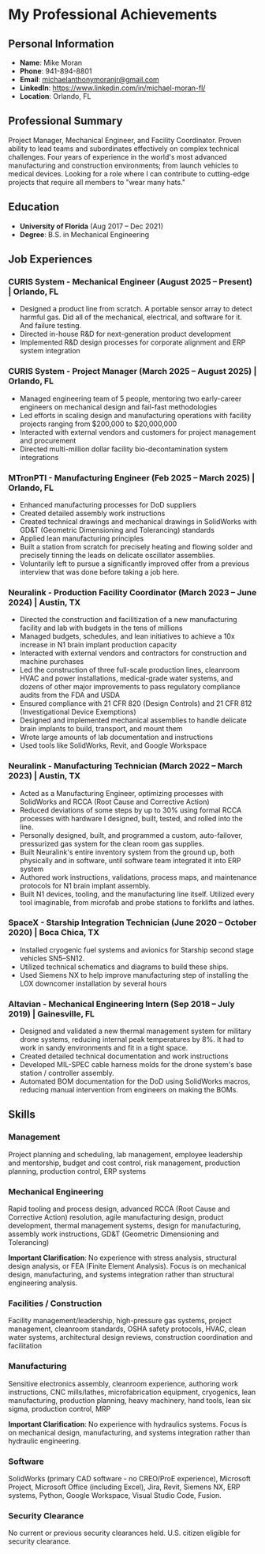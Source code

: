 # My Professional Achievements

## Personal Information
- **Name**: Mike Moran
- **Phone**: 941-894-8801
- **Email**: michaelanthonymoranjr@gmail.com
- **LinkedIn**: https://www.linkedin.com/in/michael-moran-fl/
- **Location**: Orlando, FL

## Professional Summary
Project Manager, Mechanical Engineer, and Facility Coordinator. Proven ability to lead teams and subordinates effectively on complex technical challenges. Four years of experience in the world's most advanced manufacturing and construction environments; from launch vehicles to medical devices. Looking for a role where I can contribute to cutting-edge projects that require all members to "wear many hats."

## Education
- **University of Florida** (Aug 2017 – Dec 2021)
- **Degree**: B.S. in Mechanical Engineering

## Job Experiences

### CURIS System - Mechanical Engineer (August 2025 – Present) | Orlando, FL
- Designed a product line from scratch. A portable sensor array to detect harmful gas. Did all of the mechanical, electrical, and software for it. And failure testing.
- Directed in-house R&D for next-generation product development
- Implemented R&D design processes for corporate alignment and ERP system integration

### CURIS System - Project Manager (March 2025 – August 2025) | Orlando, FL
- Managed engineering team of 5 people, mentoring two early-career engineers on mechanical design and fail-fast methodologies
- Led efforts in scaling design and manufacturing operations with facility projects ranging from $200,000 to $20,000,000
- Interacted with external vendors and customers for project management and procurement
- Directed multi-million dollar facility bio-decontamination system integrations

### MTronPTI - Manufacturing Engineer (Feb 2025 – March 2025) | Orlando, FL
- Enhanced manufacturing processes for DoD suppliers
- Created detailed assembly work instructions
- Created technical drawings and mechanical drawings in SolidWorks with GD&T (Geometric Dimensioning and Tolerancing) standards
- Applied lean manufacturing principles
- Built a station from scratch for precisely heating and flowing solder and precisely tinning the leads on delicate oscillator assemblies.
- Voluntarily left to pursue a significantly improved offer from a previous interview that was done before taking a job here.

### Neuralink - Production Facility Coordinator (March 2023 – June 2024) | Austin, TX
- Directed the construction and facilitization of a new manufacturing facility and lab with budgets in the tens of millions
- Managed budgets, schedules, and lean initiatives to achieve a 10x increase in N1 brain implant production capacity
- Interacted with external vendors and contractors for construction and machine purchases
- Led the construction of three full-scale production lines, cleanroom HVAC and power installations, medical-grade water systems, and dozens of other major improvements to pass regulatory compliance audits from the FDA and USDA
- Ensured compliance with 21 CFR 820 (Design Controls) and 21 CFR 812 (Investigational Device Exemptions)
- Designed and implemented mechanical assemblies to handle delicate brain implants to build, transport, and mount them
- Wrote large amounts of lab documentation and instructions
- Used tools like SolidWorks, Revit, and Google Workspace

### Neuralink - Manufacturing Technician (March 2022 – March 2023) | Austin, TX
- Acted as a Manufacturing Engineer, optimizing processes with SolidWorks and RCCA (Root Cause and Corrective Action)
- Reduced deviations of some steps by up to 30% using formal RCCA processes with hardware I designed, built, tested, and rolled into the line.
- Personally designed, built, and programmed a custom, auto-failover, pressurized gas system for the clean room gas supplies.
- Built Neuralink's entire inventory system from the ground up, both physically and in software, until software team integrated it into ERP system
- Authored work instructions, validations, process maps, and maintenance protocols for N1 brain implant assembly.
- Built N1 devices, tooling, and the manufacturing line itself. Utilized every tool imaginable, from microfab and probe stations to forklifts and lathes.

### SpaceX - Starship Integration Technician (June 2020 – October 2020) | Boca Chica, TX
- Installed cryogenic fuel systems and avionics for Starship second stage vehicles SN5–SN12.
- Utilized technical schematics and diagrams to build these ships.
- Used Siemens NX to help improve manufacturing step of installing the LOX downcomer installation by several hours

### Altavian - Mechanical Engineering Intern (Sep 2018 – July 2019) | Gainesville, FL
- Designed and validated a new thermal management system for military drone systems, reducing internal peak temperatures by 8%. It had to work in sandy environments and fit in a tight space.
- Created detailed technical documentation and work instructions
- Developed MIL-SPEC cable harness molds for the drone system's base station / controller assembly.
- Automated BOM documentation for the DoD using SolidWorks macros, reducing manual intervention from engineers on making the BOMs.

## Skills

### Management
Project planning and scheduling, lab management, employee leadership and mentorship, budget and cost control, risk management, production planning, production control, ERP systems

### Mechanical Engineering
Rapid tooling and process design, advanced RCCA (Root Cause and Corrective Action) resolution, agile manufacturing design, product development, thermal management systems, design for manufacturing, assembly work instructions, GD&T (Geometric Dimensioning and Tolerancing)

**Important Clarification**: No experience with stress analysis, structural design analysis, or FEA (Finite Element Analysis). Focus is on mechanical design, manufacturing, and systems integration rather than structural engineering analysis.

### Facilities / Construction
Facility management/leadership, high-pressure gas systems, project management, cleanroom standards, OSHA safety protocols, HVAC, clean water systems, architectural design reviews, construction coordination and facilitation

### Manufacturing
Sensitive electronics assembly, cleanroom experience, authoring work instructions, CNC mills/lathes, microfabrication equipment, cryogenics, lean manufacturing, production planning, heavy machinery, hand tools, lean six sigma, production control, MRP

**Important Clarification**: No experience with hydraulics systems. Focus is on mechanical design, manufacturing, and systems integration rather than hydraulic engineering.

### Software
SolidWorks (primary CAD software - no CREO/ProE experience), Microsoft Project, Microsoft Office (including Excel), Jira, Revit, Siemens NX, ERP systems, Python, Google Workspace, Visual Studio Code, Fusion.

### Security Clearance
No current or previous security clearances held. U.S. citizen eligible for security clearance.
